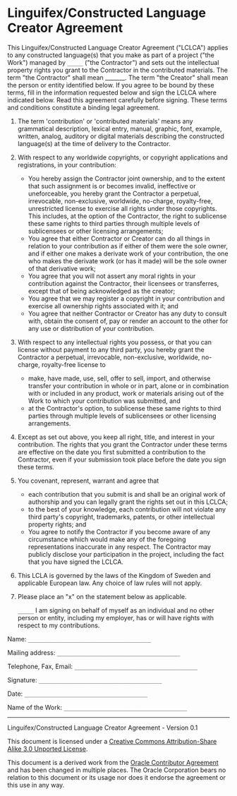 # Linguifex/Constructed Language Creator Agreement #

This Linguifex/Constructed Language Creator Agreement ("LCLCA") applies to any constructed language(s) that you make as part of a project ("the Work") managed by `_____` ("the Contractor") and sets out the intellectual property rights you grant to the Contractor in the contributed materials. The term "the Contractor" shall mean _______. The term "the Creator" shall mean the person or entity identified below.
If you agree to be bound by these terms, fill in the information requested below and sign the LCLCA where indicated below. Read this agreement carefully before signing. These terms and conditions constitute a binding legal agreement.

1. The term 'contribution' or 'contributed materials' means any grammatical description, lexical entry, manual, graphic, font, example, written, analog, auditory or digital materials describing the constructed language(s) at the time of delivery to the Contractor.

2. With respect to any worldwide copyrights, or copyright applications and registrations, in your contribution:
   + You hereby assign the Contractor joint ownership, and to the extent that such assignment is or becomes invalid, ineffective or uneforceable, you hereby grant the Contractor a perpetual, irrevocable, non-exclusive, worldwide, no-charge, royalty-free, unrestricted license to exercise all rights under those copyrights. This includes, at the option of the Contractor, the right to sublicense these same rights to third parties through multiple levels of sublicensees or other licensing arrangements;
   + You agree that either Contractor or Creator can do all things in relation to your contribution as if either of them were the sole owner, and if either one makes a derivate work of your contribution, the one who makes the derivate work (or has it made) will be the sole owner of that derivative work;
   + You agree that you will not assert any moral rights in your contribution against the Contractor, their licensees or transferres, except that of being acknowledged as the creator;
   + You agree that we may register a copyright in your contribution and exercise all ownership rights associated with it; and
   + You agree that neither Contractor or Creator has any duty to consult with, obtain the consent of, pay or render an account to the other for any use or distribution of your contribution.
   
3. With respect to any intellectual rights you possess, or that you can license without payment to any third party, you hereby grant the Contractor a perpetual, irrevocable, non-exclusive, worldwide, no-charge, royalty-free license to
   + make, have made, use, sell, offer to sell, import, and otherwise transfer your contribution in whole or in part, alone or in combination with or included in any product, work or materials arising out of the Work to which your contribution was submitted, and
   + at the Contractor's option, to sublicense these same rights to third parties through multiple levels of sublicensees or other licensing arrangements.
   
4. Except as set out above, you keep all right, title, and interest in your contribution. The rights that you grant the Contractor under these terms are effective on the date you first submitted a contribution to the Contractor, even if your submission took place before the date you sign these terms.

5. You covenant, represent, warrant and agree that 
   + each contribution that you submit is and shall be an original work of authorship and you can legally grant the rights set out in this LCLCA;
   + to the best of your knowledge, each contribution will not violate any third party's copyright, trademarks, patents, or other intellectual property rights; and 
   + You agree to notify the Contractor if you become aware of any circumstance whiich would make any of the foregoing representations inaccurate in any respect. The Contractor may publicly disclose your participation in the project, including the fact that you have signed the LCLCA.

6. This LCLA is governed by the laws of the Kingdom of Sweden and applicable European law. Any choice of law rules will not apply.

7. Please place an "x" on the statement below as applicable.

	`_____` I am signing on behalf of myself as an individual and no other person or entity, including my employer, has or will have rights with respect to my contributions.



Name: `_______________________________________`

Mailing address: `_______________________________________`

Telephone, Fax, Email: `_______________________________________`

Signature: `_______________________________________`

Date: `_______________________________________`

Name of the Work: `_______________________________________`



-------------------------------------------------------------------------------
Linguifex/Constructed Language Creator Agreement - Version 0.1

This document is licensed under a [Creative Commons Attribution-Share Alike 3.0 Unported License](https://creativecommons.org/licenses/by-sa/3.0/). 

This document is a derived work from the [Oracle Contributor Agreement](http://www.oracle.com/technetwork/oca-405177.pdf) and has been changed in multiple places. The Oracle Corporation bears no relation to this document or its usage nor does it endorse the agreement or this use in any way. 
